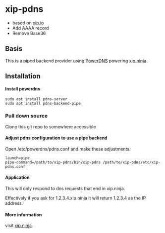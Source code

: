 # xip-pdns

- based on [xip.io](https://github.com/basecamp/xip-pdns)
- Add AAAA record 
- Remove Base36  

## Basis
This is a piped backend provider using [PowerDNS](http://powerdns.com/) powering [xip.ninja](http://xip.ninja/).

## Installation

#### Install powerdns
```
sudo apt install pdns-server
sudo apt install pdns-backend-pipe
```
### Pull down source
Clone this git repo to somewhere accessible

#### Adjust pdns configuration to use a pipe backend
Open /etc/powerdns/pdns.conf and make these adjustments.

```
launch=pipe
pipe-command=/path/to/xip-pdns/bin/xip-pdns /path/to/xip-pdns/etc/xip-pdns.conf
```

#### Application
This will only respond to dns requests that end in xip.ninja.

Effectively if you ask for 1.2.3.4.xip.ninja it will return 1.2.3.4 as the IP address. 

#### More information 

visit [xip.ninja](http://xip.ninja/). 
